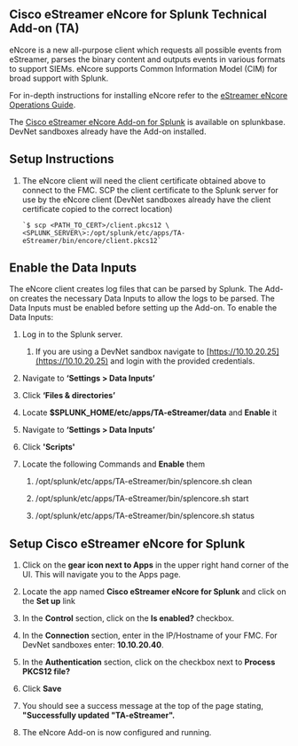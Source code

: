 ## Cisco eStreamer eNcore for Splunk Technical Add-on (TA)

eNcore is a new all-purpose client which requests all possible events from eStreamer, parses the binary content and outputs events in various formats to support SIEMs. eNcore supports Common Information Model (CIM) for broad support with Splunk.

For in-depth instructions for installing eNcore refer to the [eStreamer eNcore Operations Guide](https://supportforums.cisco.com/legacyfs/online/attachments/document/cisco_estreamer_end_user_license_agreement.pdf).

The [Cisco eStreamer eNcore Add-on for Splunk](https://splunkbase.splunk.com/app/3662/) is available on splunkbase.  DevNet sandboxes already have the Add-on installed.

## Setup Instructions

1.  The eNcore client will need the client certificate obtained above to connect to the FMC.  SCP the client certificate to the Splunk server for use by the eNcore client (DevNet sandboxes already have the client certificate copied to the correct location)

        `$ scp <PATH_TO_CERT>/client.pkcs12 \<SPLUNK_SERVER\>:/opt/splunk/etc/apps/TA-eStreamer/bin/encore/client.pkcs12`


## Enable the Data Inputs

The eNcore client creates log files that can be parsed by Splunk.  The Add-on creates the necessary Data Inputs to allow the logs to be parsed.  The Data Inputs must be enabled before setting up the Add-on.  To enable the Data Inputs:

1.  Log in to the Splunk server.

    1.  If you are using a DevNet sandbox navigate to [https://10.10.20.25](https://10.10.20.25) and login with the provided credentials.

2.  Navigate to **‘Settings \> Data Inputs’**

3.  Click **‘Files & directories’**

4.  Locate **$SPLUNK_HOME/etc/apps/TA-eStreamer/data** and **Enable** it

5.  Navigate to **‘Settings \> Data Inputs’**

6.  Click **'Scripts'**
 
7.  Locate the following Commands and **Enable** them
 
    1.  /opt/splunk/etc/apps/TA-eStreamer/bin/splencore.sh clean

    2.  /opt/splunk/etc/apps/TA-eStreamer/bin/splencore.sh start

    3.  /opt/splunk/etc/apps/TA-eStreamer/bin/splencore.sh status

## Setup Cisco eStreamer eNcore for Splunk

1.  Click on the **gear icon next to Apps** in the upper right hand corner of the UI. This will navigate you to the Apps page.

2.  Locate the app named **Cisco eStreamer eNcore for Splunk** and click on the **Set up** link

3.  In the **Control** section, click on the **Is enabled?** checkbox.

4.  In the **Connection** section, enter in the IP/Hostname of your FMC.  For DevNet sandboxes enter: **10.10.20.40**. 

5.  In the **Authentication** section, click on the checkbox next to **Process PKCS12 file?**

6.  Click **Save**

7.  You should see a success message at the top of the page stating, **"Successfully updated "TA-eStreamer".**

8.  The eNcore Add-on is now configured and running.

